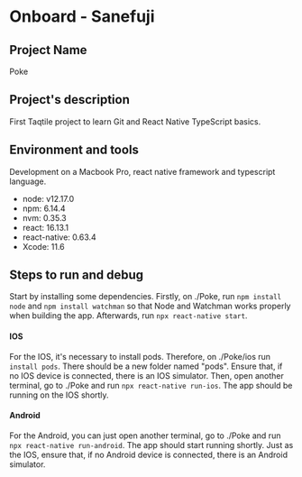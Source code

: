 # Onboard - Sanefuji

## Project Name
Poke 
## Project's description 
First Taqtile project to learn Git and React Native TypeScript basics.
## Environment and tools
Development on a Macbook Pro, react native framework and typescript language.
* node: v12.17.0
* npm: 6.14.4
* nvm: 0.35.3
* react: 16.13.1
* react-native: 0.63.4
* Xcode: 11.6
## Steps to run and debug
Start by installing some dependencies. Firstly, on ./Poke, run `npm install node` and `npm install watchman` so that Node and Watchman works properly when building the app.
Afterwards, run `npx react-native start`.
#### IOS
For the IOS, it's necessary to install pods. Therefore, on ./Poke/ios run `install pods`. There should be a new folder named "pods".
Ensure that, if no IOS device is connected, there is an IOS simulator.
Then, open another terminal, go to ./Poke and run `npx react-native run-ios`. The app should be running on the IOS shortly.
#### Android
For the Android, you can just open another terminal, go to ./Poke and run `npx react-native run-android`. The app should start running shortly. Just as the IOS, ensure that, if no Android device is connected, there is an Android simulator. 
